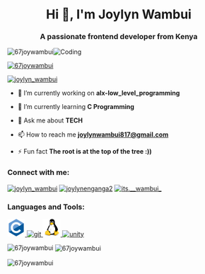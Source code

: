 <h1 align="center">Hi 👋, I'm Joylyn Wambui</h1>
<h3 align="center">A passionate frontend developer from Kenya</h3>
<img align="right" alt="Coding" width="400" src="https://media.tenor.com/uWHd-STTyFIAAAAM/asteroid-in-love-mari-morino.gif">

<p align="left"> <img src="https://komarev.com/ghpvc/?username=67joywambui&label=Profile%20views&color=0e75b6&style=flat" alt="67joywambui" /> </p>

<p align="left"> <a href="https://github.com/ryo-ma/github-profile-trophy"><img src="https://github-profile-trophy.vercel.app/?username=67joywambui" alt="67joywambui" /></a> </p>

<p align="left"> <a href="https://twitter.com/joylyn_wambui" target="blank"><img src="https://img.shields.io/twitter/follow/joylyn_wambui?logo=twitter&style=for-the-badge" alt="joylyn_wambui" /></a> </p>

- 🔭 I’m currently working on **alx-low_level_programming**

- 🌱 I’m currently learning **C Programming**

- 💬 Ask me about **TECH**

- 📫 How to reach me **joylynwambui817@gmail.com**

- ⚡ Fun fact **The root is at the top of the tree :))**

<h3 align="left">Connect with me:</h3>
<p align="left">
<a href="https://twitter.com/joylyn_wambui" target="blank"><img align="center" src="https://raw.githubusercontent.com/rahuldkjain/github-profile-readme-generator/master/src/images/icons/Social/twitter.svg" alt="joylyn_wambui" height="30" width="40" /></a>
<a href="https://linkedin.com/in/joylynenganga2" target="blank"><img align="center" src="https://raw.githubusercontent.com/rahuldkjain/github-profile-readme-generator/master/src/images/icons/Social/linked-in-alt.svg" alt="joylynenganga2" height="30" width="40" /></a>
<a href="https://instagram.com/its.__wambui_" target="blank"><img align="center" src="https://raw.githubusercontent.com/rahuldkjain/github-profile-readme-generator/master/src/images/icons/Social/instagram.svg" alt="its.__wambui_" height="30" width="40" /></a>
</p>

<h3 align="left">Languages and Tools:</h3>
<p align="left"> <a href="https://www.cprogramming.com/" target="_blank" rel="noreferrer"> <img src="https://raw.githubusercontent.com/devicons/devicon/master/icons/c/c-original.svg" alt="c" width="40" height="40"/> </a> <a href="https://git-scm.com/" target="_blank" rel="noreferrer"> <img src="https://www.vectorlogo.zone/logos/git-scm/git-scm-icon.svg" alt="git" width="40" height="40"/> </a> <a href="https://www.linux.org/" target="_blank" rel="noreferrer"> <img src="https://raw.githubusercontent.com/devicons/devicon/master/icons/linux/linux-original.svg" alt="linux" width="40" height="40"/> </a> <a href="https://unity.com/" target="_blank" rel="noreferrer"> <img src="https://www.vectorlogo.zone/logos/unity3d/unity3d-icon.svg" alt="unity" width="40" height="40"/> </a> </p>

<p><img align="left" src="https://github-readme-stats.vercel.app/api/top-langs?username=67joywambui&show_icons=true&locale=en&layout=compact" alt="67joywambui" /></p>

<p>&nbsp;<img align="center" src="https://github-readme-stats.vercel.app/api?username=67joywambui&show_icons=true&locale=en" alt="67joywambui" /></p>

<p><img align="center" src="https://github-readme-streak-stats.herokuapp.com/?user=67joywambui&" alt="67joywambui" /></p>
